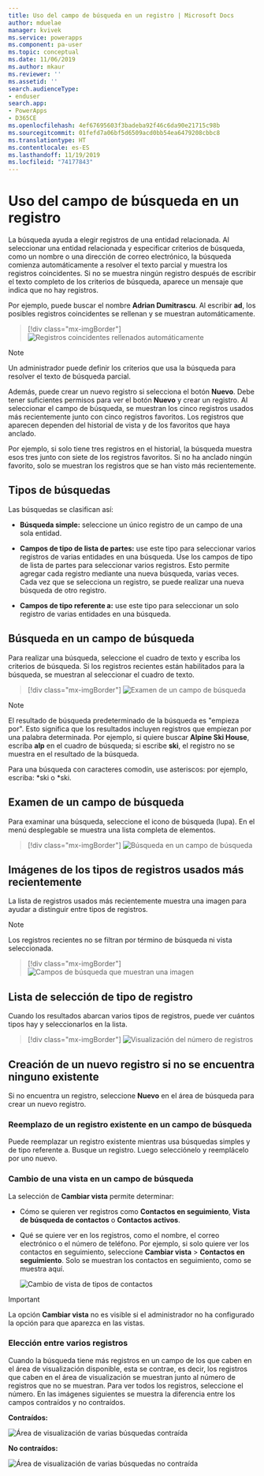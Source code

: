 ```yaml
---
title: Uso del campo de búsqueda en un registro | Microsoft Docs
author: mduelae
manager: kvivek
ms.service: powerapps
ms.component: pa-user
ms.topic: conceptual
ms.date: 11/06/2019
ms.author: mkaur
ms.reviewer: ''
ms.assetid: ''
search.audienceType:
- enduser
search.app:
- PowerApps
- D365CE
ms.openlocfilehash: 4ef67695603f3badeba92f46c6da90e21715c98b
ms.sourcegitcommit: 01fefd7a06bf5d6509acd0bb54ea6479208cbbc8
ms.translationtype: HT
ms.contentlocale: es-ES
ms.lasthandoff: 11/19/2019
ms.locfileid: "74177843"
---
```

#  <a name="use-the-lookup-field-on-a-record"></a>Uso del campo de búsqueda en un registro

La búsqueda ayuda a elegir registros de una entidad relacionada. Al seleccionar una entidad relacionada y especificar criterios de búsqueda, como un nombre o una dirección de correo electrónico, la búsqueda comienza automáticamente a resolver el texto parcial y muestra los registros coincidentes. Si no se muestra ningún registro después de escribir el texto completo de los criterios de búsqueda, aparece un mensaje que indica que no hay registros.

Por ejemplo, puede buscar el nombre **Adrian Dumitrascu**. Al escribir **ad**, los posibles registros coincidentes se rellenan y se muestran automáticamente.

  > [!div class="mx-imgBorder"]
  > ![Registros coincidentes rellenados automáticamente](media/automatically-populate-matching-records.png "Registros coincidentes rellenados automáticamente")
  
>[!NOTE] 
>Un administrador puede definir los criterios que usa la búsqueda para resolver el texto de búsqueda parcial.

Además, puede crear un nuevo registro si selecciona el botón **Nuevo**. Debe tener suficientes permisos para ver el botón **Nuevo** y crear un registro. Al seleccionar el campo de búsqueda, se muestran los cinco registros usados más recientemente junto con cinco registros favoritos. Los registros que aparecen dependen del historial de vista y de los favoritos que haya anclado. 

Por ejemplo, si solo tiene tres registros en el historial, la búsqueda muestra esos tres junto con siete de los registros favoritos. Si no ha anclado ningún favorito, solo se muestran los registros que se han visto más recientemente.

## <a name="types-of-lookups"></a>Tipos de búsquedas

Las búsquedas se clasifican así: 

- **Búsqueda simple:** seleccione un único registro de un campo de una sola entidad. 

- **Campos de tipo de lista de partes:** use este tipo para seleccionar varios registros de varias entidades en una búsqueda. Use los campos de tipo de lista de partes para seleccionar varios registros. Esto permite agregar cada registro mediante una nueva búsqueda, varias veces. Cada vez que se selecciona un registro, se puede realizar una nueva búsqueda de otro registro.
  
- **Campos de tipo referente a:** use este tipo para seleccionar un solo registro de varias entidades en una búsqueda. 

## <a name="search-in-a-lookup-field"></a>Búsqueda en un campo de búsqueda 
Para realizar una búsqueda, seleccione el cuadro de texto y escriba los criterios de búsqueda. Si los registros recientes están habilitados para la búsqueda, se muestran al seleccionar el cuadro de texto.

  > [!div class="mx-imgBorder"]
  > ![Examen de un campo de búsqueda](media/MRU.png "Examen de un campo de búsqueda")  
  
>[!NOTE]   
> El resultado de búsqueda predeterminado de la búsqueda es "empieza por". Esto significa que los resultados incluyen registros que empiezan por una palabra determinada. Por ejemplo, si quiere buscar **Alpine Ski House**, escriba **alp** en el cuadro de búsqueda; si escribe **ski**, el registro no se muestra en el resultado de la búsqueda.
>
> Para una búsqueda con caracteres comodín, use asteriscos: por ejemplo, escriba: *ski o *ski.

## <a name="browse-in-a-lookup-field"></a>Examen de un campo de búsqueda
Para examinar una búsqueda, seleccione el icono de búsqueda (lupa). En el menú desplegable se muestra una lista completa de elementos.

  > [!div class="mx-imgBorder"]
  > ![Búsqueda en un campo de búsqueda](media/MRU_1.png "Búsqueda en un campo de búsqueda")  
 
## <a name="most-recently-used-record-type-images"></a>Imágenes de los tipos de registros usados más recientemente
La lista de registros usados más recientemente muestra una imagen para ayudar a distinguir entre tipos de registros.

>[!NOTE] 
>Los registros recientes no se filtran por término de búsqueda ni vista seleccionada.

  > [!div class="mx-imgBorder"]
  > ![Campos de búsqueda que muestran una imagen](media/Lookup_03-MRU_Entity_Images_56[1].png "Campos de búsqueda que muestran una imagen")  
  
## <a name="record-type-selection-list"></a>Lista de selección de tipo de registro  
Cuando los resultados abarcan varios tipos de registros, puede ver cuántos tipos hay y seleccionarlos en la lista.

  > [!div class="mx-imgBorder"]
  > ![Visualización del número de registros](media/Lookup_04-MultipleEntityTypes[1].gif "Visualización del número de registros")  
  
## <a name="create-a-new-record-if-you-dont-find-an-existing-record"></a>Creación de un nuevo registro si no se encuentra ninguno existente

Si no encuentra un registro, seleccione **Nuevo** en el área de búsqueda para crear un nuevo registro.


### <a name="replace-an-existing-record-from-a-lookup-field"></a>Reemplazo de un registro existente en un campo de búsqueda

Puede reemplazar un registro existente mientras usa búsquedas simples y de tipo referente a. Busque un registro. Luego selecciónelo y reemplácelo por uno nuevo.

### <a name="change-a-view-in-a-lookup-field"></a>Cambio de una vista en un campo de búsqueda 

La selección de **Cambiar vista** permite determinar:
 - Cómo se quieren ver registros como **Contactos en seguimiento**, **Vista de búsqueda de contactos** o **Contactos activos**.
 - Qué se quiere ver en los registros, como el nombre, el correo electrónico o el número de teléfono. Por ejemplo, si solo quiere ver los contactos en seguimiento, seleccione **Cambiar vista** \> **Contactos en seguimiento**. Solo se muestran los contactos en seguimiento, como se muestra aquí. 

    ![Cambio de vista de tipos de contactos](media/change-view.png "Cambio de vista de tipos de contactos")

>[!IMPORTANT] 
>La opción **Cambiar vista** no es visible si el administrador no ha configurado la opción para que aparezca en las vistas.

### <a name="choose-from-multiple-records"></a>Elección entre varios registros

Cuando la búsqueda tiene más registros en un campo de los que caben en el área de visualización disponible, esta se contrae, es decir, los registros que caben en el área de visualización se muestran junto al número de registros que no se muestran. Para ver todos los registros, seleccione el número. En las imágenes siguientes se muestra la diferencia entre los campos contraídos y no contraídos.

**Contraídos:**

![Área de visualización de varias búsquedas contraída](media/collapsed-multi-lookup-display-area.png "Área de visualización de varias búsquedas contraída")


**No contraídos:**

![Área de visualización de varias búsquedas no contraída](media/non-collapsed-multi-lookup-display-area.png "Área de visualización de varias búsquedas no contraída")
